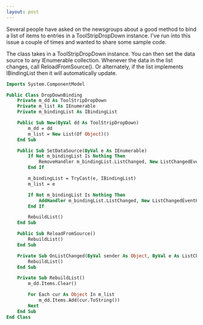 ```yaml
---
layout: post
---
```

Several people have asked on the newsgroups about a good method to bind a list of items to entries in a ToolStripDropDown instance.  I've run into this issue a couple of times and wanted to share some sample code.  

The class takes in a ToolStripDropDown instance.  You can then set the data source to any IEnumerable collection.  Whenever the data in the list changes, call ReloadFromSource().  Or alternately, if the list implements IBindingList then it will automatically update.

``` vb
Imports System.ComponentModel

Public Class DropDownBinding
    Private m_dd As ToolStripDropDown
    Private m_list As IEnumerable
    Private m_bindingList As IBindingList

    Public Sub New(ByVal dd As ToolStripDropDown)
        m_dd = dd
        m_list = New List(Of Object)()
    End Sub

    Public Sub SetDataSource(ByVal e As IEnumerable)
        If Not m_bindingList Is Nothing Then
            RemoveHandler m_bindingList.ListChanged, New ListChangedEventHandler(AddressOf Me.OnListChanged)
        End If

        m_bindingList = TryCast(e, IBindingList)
        m_list = e

        If Not m_bindingList Is Nothing Then
            AddHandler m_bindingList.ListChanged, New ListChangedEventHandler(AddressOf Me.OnListChanged)
        End If

        RebuildList()
    End Sub

    Public Sub ReloadFromSource()
        RebuildList()
    End Sub

    Private Sub OnListChanged(ByVal sender As Object, ByVal e As ListChangedEventArgs)
        RebuildList()
    End Sub

    Private Sub RebuildList()
        m_dd.Items.Clear()

        For Each cur As Object In m_list
            m_dd.Items.Add(cur.ToString())
        Next
    End Sub
End Class
```
